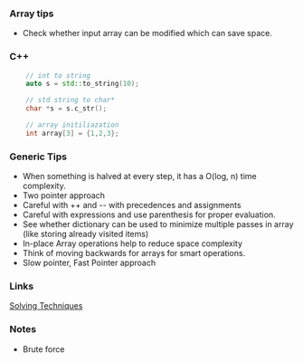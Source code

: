 ### Array tips
* Check whether input array can be modified which can save space.

### C++
```C++
    // int to string
    auto s = std::to_string(10);

    // std string to char*
    char *s = s.c_str();

    // array initiliazation
    int array[3] = {1,2,3}; 
```

### Generic Tips
* When something is halved at every step, it has a O(log, n) time complexity.
* Two pointer approach
* Careful with ++ and -- with precedences and assignments
* Careful with expressions and use parenthesis for proper evaluation.
* See whether dictionary can be used to minimize multiple passes in array (like storing already visited items)
* In-place Array operations help to reduce space complexity
* Think of moving backwards for arrays for smart operations.
* Slow pointer, Fast  Pointer approach

### Links
[Solving Techniques](https://javahungry.blogspot.com/2014/06/algorithm-problem-solving-techniques-or-approaches-for-software-programmer.html)


### Notes
* Brute force